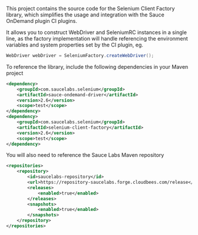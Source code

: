 This project contains the source code for the Selenium Client Factory library, which simplifies the usage  and integration with the Sauce OnDemand plugin CI plugins.

It allows you to construct WebDriver and SeleniumRC instances in a single line, as the factory implementation will handle referencing the environment variables and system properties set by the CI plugin, eg.

```java
WebDriver webDriver = SeleniumFactory.createWebDriver();
```

To reference the library, include the following dependencies in your Maven project

```xml
<dependency>
    <groupId>com.saucelabs.selenium</groupId>
    <artifactId>sauce-ondemand-driver</artifactId>
    <version>2.6</version>
    <scope>test</scope>
</dependency>
<dependency>
    <groupId>com.saucelabs.selenium</groupId>
    <artifactId>selenium-client-factory</artifactId>
    <version>2.6</version>
    <scope>test</scope>
</dependency>
```
You will also need to reference the Sauce Labs Maven repository

```xml
<repositories>
    <repository>
        <id>saucelabs-repository</id>
        <url>https://repository-saucelabs.forge.cloudbees.com/release</url>
        <releases>
            <enabled>true</enabled>
        </releases>
        <snapshots>
            <enabled>true</enabled>
        </snapshots>
    </repository>
</repositories>
```